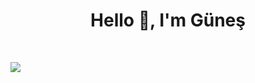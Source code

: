 
<h1 align="center">Hello 👋, I'm Güneş</h1>

<br/>



![](https://raw.githubusercontent.com/zouariste/corona-runner/gh-pages/assets/corona-runner.gif)



